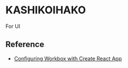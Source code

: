 # KASHIKOIHAKO

For UI

## Reference

- [Configuring Workbox with Create React App](https://dev.to/divyansh7924/customizing-workbox-with-create-react-app-1ada)